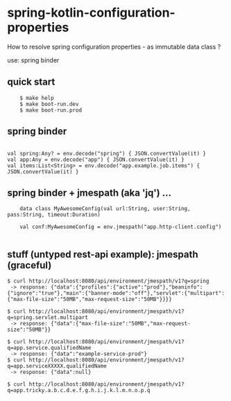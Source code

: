 # spring-kotlin-configuration-properties

How to resolve spring configuration properties - as immutable data class ?

use: spring binder

## quick start
```
    $ make help
    $ make boot-run.dev  
    $ make boot-run.prod  

```

## spring binder
```

val spring:Any? = env.decode("spring") { JSON.convertValue(it) }
val app:Any = env.decode("app") { JSON.convertValue(it) }
val items:List<String> = env.decode("app.example.job.items") { JSON.convertValue(it) }

```


## spring binder + jmespath (aka 'jq') ...
```
    data class MyAwesomeConfig(val url:String, user:String, pass:String, timeout:Duration)

    val conf:MyAwesomeConfig = env.jmespath("app.http-client.config")  
    
```

## stuff (untyped rest-api example): jmespath (graceful)
```
$ curl http://localhost:8080/api/environment/jmespath/v1?q=spring
 -> response: {"data":{"profiles":{"active":"prod"},"beaninfo":{"ignore":"true"},"main":{"banner-mode":"off"},"servlet":{"multipart":{"max-file-size":"50MB","max-request-size":"50MB"}}}}

$ curl http://localhost:8080/api/environment/jmespath/v1?q=spring.servlet.multipart
 -> response: {"data":{"max-file-size":"50MB","max-request-size":"50MB"}}

$ curl http://localhost:8080/api/environment/jmespath/v1?q=app.service.qualifiedName
 -> response: {"data":"example-service-prod"}
$ curl http://localhost:8080/api/environment/jmespath/v1?q=app.serviceXXXXX.qualifiedName
 -> response: {"data":null}

$ curl http://localhost:8080/api/environment/jmespath/v1?q=app.tricky.a.b.c.d.e.f.g.h.i.j.k.l.m.n.o.p.q

```